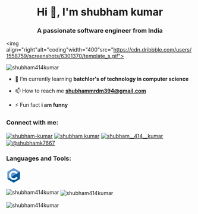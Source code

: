 <h1 align="center">Hi 👋, I'm shubham kumar</h1>
<h3 align="center">A passionate software engineer from India</h3>

<img align="right"alt="coding"width="400"src="https://cdn.dribbble.com/users/1558759/screenshots/6301370/template_s.gif">

<p align="left"> <img src="https://komarev.com/ghpvc/?username=shubham414kumar&label=Profile%20views&color=0e75b6&style=flat" alt="shubham414kumar" /> </p>

- 🌱 I’m currently learning **batchlor's of technology in computer science**

- 📫 How to reach me **shubhammrdm394@gmail.com**

- ⚡ Fun fact **i am funny**

<h3 align="left">Connect with me:</h3>
<p align="left">
<a href="https://linkedin.com/in/shubham-kumar" target="blank"><img align="center" src="https://raw.githubusercontent.com/rahuldkjain/github-profile-readme-generator/master/src/images/icons/Social/linked-in-alt.svg" alt="shubham-kumar" height="30" width="40" /></a>
<a href="https://fb.com/shubham kumar" target="blank"><img align="center" src="https://raw.githubusercontent.com/rahuldkjain/github-profile-readme-generator/master/src/images/icons/Social/facebook.svg" alt="shubham kumar" height="30" width="40" /></a>
<a href="https://instagram.com/shubham__414__kumar" target="blank"><img align="center" src="https://raw.githubusercontent.com/rahuldkjain/github-profile-readme-generator/master/src/images/icons/Social/instagram.svg" alt="shubham__414__kumar" height="30" width="40" /></a>
<a href="https://www.youtube.com/c/@shubhamk7667" target="blank"><img align="center" src="https://raw.githubusercontent.com/rahuldkjain/github-profile-readme-generator/master/src/images/icons/Social/youtube.svg" alt="@shubhamk7667" height="30" width="40" /></a>
</p>

<h3 align="left">Languages and Tools:</h3>
<p align="left"> <a href="https://www.cprogramming.com/" target="_blank" rel="noreferrer"> <img src="https://raw.githubusercontent.com/devicons/devicon/master/icons/c/c-original.svg" alt="c" width="40" height="40"/> </a> </p>

<p><img align="left" src="https://github-readme-stats.vercel.app/api/top-langs?username=shubham414kumar&show_icons=true&locale=en&layout=compact" alt="shubham414kumar" /></p>

<p>&nbsp;<img align="center" src="https://github-readme-stats.vercel.app/api?username=shubham414kumar&show_icons=true&locale=en" alt="shubham414kumar" /></p>

<p><img align="center" src="https://github-readme-streak-stats.herokuapp.com/?user=shubham414kumar&" alt="shubham414kumar" /></p>
